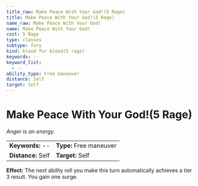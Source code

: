 ```yaml
---
title_raw: Make Peace With Your God!(5 Rage)
title: Make Peace With Your God!(5 Rage)
name_raw: Make Peace With Your God!
name: Make Peace With Your God!
cost: 5 Rage
type: classes
subtype: fury
kind: blood for blood(5 rage)
keywords: --
keyword_list:
  - --
ability_type: Free maneuver
distance: Self
target: Self
---
```


# Make Peace With Your God!(5 Rage)

*Anger is an energy.*

|                    |                         |
| :----------------- | :---------------------- |
| **Keywords:** --   | **Type:** Free maneuver |
| **Distance:** Self | **Target:** Self        |

**Effect:** The next ability roll you make this turn automatically achieves a tier 3 result. You gain one surge.
